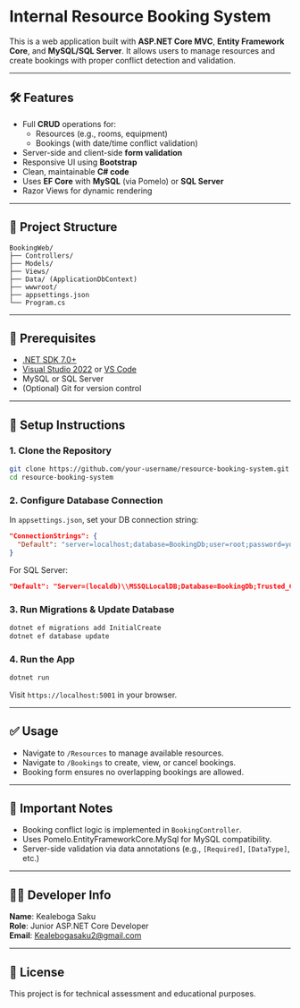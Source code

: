 # Internal Resource Booking System

This is a web application built with **ASP.NET Core MVC**, **Entity Framework Core**, and **MySQL/SQL Server**. It allows users to manage resources and create bookings with proper conflict detection and validation.

---

## 🛠 Features

- Full **CRUD** operations for:
  - Resources (e.g., rooms, equipment)
  - Bookings (with date/time conflict validation)
- Server-side and client-side **form validation**
- Responsive UI using **Bootstrap**
- Clean, maintainable **C# code**
- Uses **EF Core** with **MySQL** (via Pomelo) or **SQL Server**
- Razor Views for dynamic rendering

---

## 📁 Project Structure

```
BookingWeb/
├── Controllers/
├── Models/
├── Views/
├── Data/ (ApplicationDbContext)
├── wwwroot/
├── appsettings.json
└── Program.cs
```

---

## 🔧 Prerequisites

- [.NET SDK 7.0+](https://dotnet.microsoft.com/download)
- [Visual Studio 2022](https://visualstudio.microsoft.com/) or [VS Code](https://code.visualstudio.com/)
- MySQL or SQL Server
- (Optional) Git for version control

---

## 🔌 Setup Instructions

### 1. Clone the Repository

```bash
git clone https://github.com/your-username/resource-booking-system.git
cd resource-booking-system
```

### 2. Configure Database Connection

In `appsettings.json`, set your DB connection string:

```json
"ConnectionStrings": {
  "Default": "server=localhost;database=BookingDb;user=root;password=yourpassword;"
}
```

For SQL Server:
```json
"Default": "Server=(localdb)\\MSSQLLocalDB;Database=BookingDb;Trusted_Connection=True;"
```

### 3. Run Migrations & Update Database

```bash
dotnet ef migrations add InitialCreate
dotnet ef database update
```

### 4. Run the App

```bash
dotnet run
```

Visit `https://localhost:5001` in your browser.

---

## ✅ Usage

- Navigate to `/Resources` to manage available resources.
- Navigate to `/Bookings` to create, view, or cancel bookings.
- Booking form ensures no overlapping bookings are allowed.

---

## 📌 Important Notes

- Booking conflict logic is implemented in `BookingController`.
- Uses Pomelo.EntityFrameworkCore.MySql for MySQL compatibility.
- Server-side validation via data annotations (e.g., `[Required]`, `[DataType]`, etc.)

---

## 🧑‍💻 Developer Info

**Name**: Kealeboga Saku  
**Role**: Junior ASP.NET Core Developer   
**Email**: Kealebogasaku2@gmail.com

---

## 📜 License

This project is for technical assessment and educational purposes.
